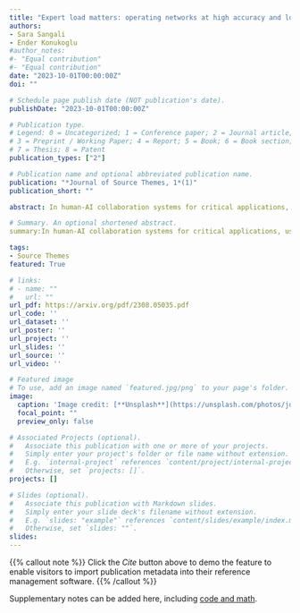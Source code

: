 ```yaml
---
title: "Expert load matters: operating networks at high accuracy and low manual effort"
authors:
- Sara Sangali
- Ender Konukoglu
#author_notes:
#- "Equal contribution"
#- "Equal contribution"
date: "2023-10-01T00:00:00Z"
doi: ""

# Schedule page publish date (NOT publication's date).
publishDate: "2023-10-01T00:00:00Z"

# Publication type.
# Legend: 0 = Uncategorized; 1 = Conference paper; 2 = Journal article;
# 3 = Preprint / Working Paper; 4 = Report; 5 = Book; 6 = Book section;
# 7 = Thesis; 8 = Patent
publication_types: ["2"]

# Publication name and optional abbreviated publication name.
publication: "*Journal of Source Themes, 1*(1)"
publication_short: ""

abstract: In human-AI collaboration systems for critical applications, users should set an operating point based on model confidence to delegate decisions to human experts for samples with low confidence, particularly crucial in fields like healthcare. We propose a new loss function that maximises the area under the 'confidence operating characteristic (COC) curve,' achieving improved network accuracy, fewer human-delegated decisions, and on-par calibration performance on various computer vision and medical image datasets.

# Summary. An optional shortened abstract.
summary:In human-AI collaboration systems for critical applications, users should set an operating point based on model confidence to delegate decisions to human experts for samples with low confidence, particularly crucial in fields like healthcare. We propose a new loss function that maximises the area under the 'confidence operating characteristic (COC) curve,' achieving improved network accuracy, fewer human-delegated decisions, and on-par calibration performance on various computer vision and medical image datasets.

tags:
- Source Themes
featured: True

# links:
# - name: ""
#   url: ""
url_pdf: https://arxiv.org/pdf/2308.05035.pdf
url_code: ''
url_dataset: ''
url_poster: ''
url_project: ''
url_slides: ''
url_source: ''
url_video: ''

# Featured image
# To use, add an image named `featured.jpg/png` to your page's folder. 
image:
  caption: 'Image credit: [**Unsplash**](https://unsplash.com/photos/jdD8gXaTZsc)'
  focal_point: ""
  preview_only: false

# Associated Projects (optional).
#   Associate this publication with one or more of your projects.
#   Simply enter your project's folder or file name without extension.
#   E.g. `internal-project` references `content/project/internal-project/index.md`.
#   Otherwise, set `projects: []`.
projects: []

# Slides (optional).
#   Associate this publication with Markdown slides.
#   Simply enter your slide deck's filename without extension.
#   E.g. `slides: "example"` references `content/slides/example/index.md`.
#   Otherwise, set `slides: ""`.
slides:
---
```


{{% callout note %}}
Click the *Cite* button above to demo the feature to enable visitors to import publication metadata into their reference management software.
{{% /callout %}}

Supplementary notes can be added here, including [code and math](https://sourcethemes.com/academic/docs/writing-markdown-latex/).
